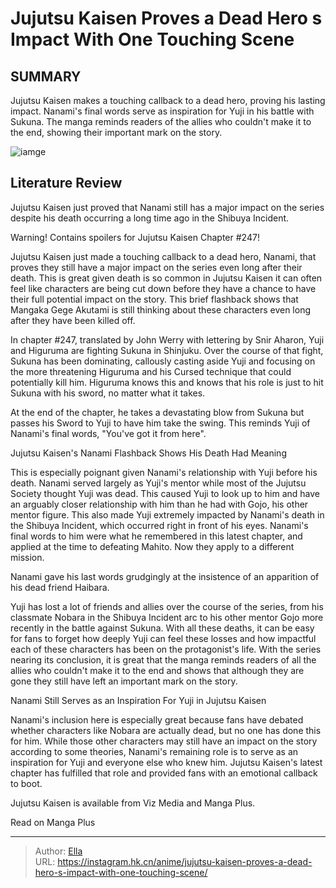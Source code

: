 # Jujutsu Kaisen Proves a Dead Hero s Impact With One Touching Scene


## SUMMARY 



  Jujutsu Kaisen makes a touching callback to a dead hero, proving his lasting impact.   Nanami&#39;s final words serve as inspiration for Yuji in his battle with Sukuna.   The manga reminds readers of the allies who couldn&#39;t make it to the end, showing their important mark on the story.  

![iamge](https://static1.srcdn.com/wordpress/wp-content/uploads/2024/01/nanami-inspires-yuji-in-jujutsu-kaisen.jpg)

## Literature Review

Jujutsu Kaisen just proved that Nanami still has a major impact on the series despite his death occurring a long time ago in the Shibuya Incident.




Warning! Contains spoilers for Jujutsu Kaisen Chapter #247!




Jujutsu Kaisen just made a touching callback to a dead hero, Nanami, that proves they still have a major impact on the series even long after their death. This is great given death is so common in Jujutsu Kaisen it can often feel like characters are being cut down before they have a chance to have their full potential impact on the story. This brief flashback shows that Mangaka Gege Akutami is still thinking about these characters even long after they have been killed off.

In chapter #247, translated by John Werry with lettering by Snir Aharon, Yuji and Higuruma are fighting Sukuna in Shinjuku. Over the course of that fight, Sukuna has been dominating, callously casting aside Yuji and focusing on the more threatening Higuruma and his Cursed technique that could potentially kill him. Higuruma knows this and knows that his role is just to hit Sukuna with his sword, no matter what it takes.

          




At the end of the chapter, he takes a devastating blow from Sukuna but passes his Sword to Yuji to have him take the swing. This reminds Yuji of Nanami&#39;s final words, &#34;You&#39;ve got it from here&#34;.


 Jujutsu Kaisen&#39;s Nanami Flashback Shows His Death Had Meaning 
          

This is especially poignant given Nanami&#39;s relationship with Yuji before his death. Nanami served largely as Yuji&#39;s mentor while most of the Jujutsu Society thought Yuji was dead. This caused Yuji to look up to him and have an arguably closer relationship with him than he had with Gojo, his other mentor figure. This also made Yuji extremely impacted by Nanami&#39;s death in the Shibuya Incident, which occurred right in front of his eyes. Nanami&#39;s final words to him were what he remembered in this latest chapter, and applied at the time to defeating Mahito. Now they apply to a different mission.






Nanami gave his last words grudgingly at the insistence of an apparition of his dead friend Haibara.




Yuji has lost a lot of friends and allies over the course of the series, from his classmate Nobara in the Shibuya Incident arc to his other mentor Gojo more recently in the battle against Sukuna. With all these deaths, it can be easy for fans to forget how deeply Yuji can feel these losses and how impactful each of these characters has been on the protagonist&#39;s life. With the series nearing its conclusion, it is great that the manga reminds readers of all the allies who couldn&#39;t make it to the end and shows that although they are gone they still have left an important mark on the story.



 Nanami Still Serves as an Inspiration For Yuji in Jujutsu Kaisen 
          




Nanami&#39;s inclusion here is especially great because fans have debated whether characters like Nobara are actually dead, but no one has done this for him. While those other characters may still have an impact on the story according to some theories, Nanami&#39;s remaining role is to serve as an inspiration for Yuji and everyone else who knew him. Jujutsu Kaisen&#39;s latest chapter has fulfilled that role and provided fans with an emotional callback to boot.

Jujutsu Kaisen​​​​​​​ is available from Viz Media and Manga Plus.

Read on Manga Plus



---

> Author: [Ella](https://instagram.hk.cn/)  
> URL: https://instagram.hk.cn/anime/jujutsu-kaisen-proves-a-dead-hero-s-impact-with-one-touching-scene/  

